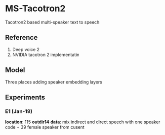 # MS-Tacotron2
Tacotron2 based multi-speaker text to speech 

## Reference

 1. Deep voice 2
 2. NVIDIA tacotron 2 implementatin
 
## Model
Three places adding speaker embedding layers

## Experiments
### E1 (Jan-19)
**location**: 115 **outdir14**
**data**: mix indirect and direct speech with one speaker code + 39 female speaker from cusent